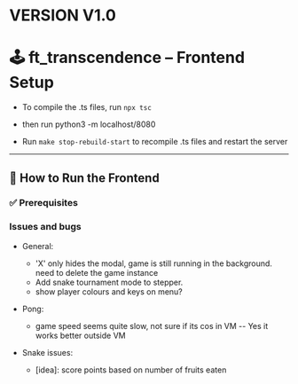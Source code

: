 # VERSION V1.0

# 🕹️ ft_transcendence – Frontend Setup

- To compile the .ts files, run `npx tsc`
- then run python3 -m localhost/8080

- Run `make stop-rebuild-start` to recompile .ts files and restart the server
---

## 🚀 How to Run the Frontend

### ✅ Prerequisites


### Issues and bugs
- General:
	- 'X' only hides the modal, game is still running in the background. need to delete the game instance
	- Add snake tournament mode to stepper.
	- show player colours and keys on menu?

- Pong:
	- game speed seems quite slow, not sure if its cos in VM -- Yes it works better outside VM

- Snake issues:
	- [idea]: score points based on number of fruits eaten
